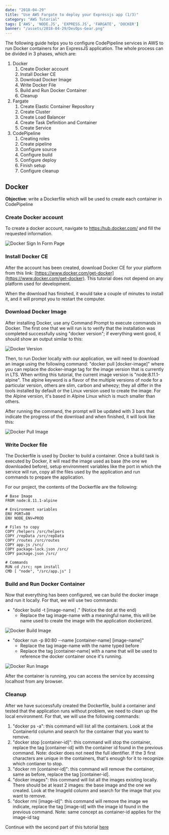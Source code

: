 ```yaml
---
date: "2018-04-29"
title: "Use AWS Fargate to deploy your Expressjs app (1/3)"
category: "AWS Tutorial"
tags: ['AWS', 'NODE.JS', 'EXPRESS.JS', 'FARGATE', 'DOCKER']
banner: "/assets/2018-04-29/DevOps-Gear.png"
---
```


The following guide helps you to configure CodePipeline services in AWS to run Docker containers for an ExpressJS application. The whole process can be divided in 3 phases, which are: 

1. Docker
    1. Create Docker account
    1. Install Docker CE
    1. Download Docker Image
    1. Write Docker File
    1. Build and Run Docker Container
    1. Cleanup
1. Fargate
    1. Create Elastic Container Repository
    1. Create Cluster
    1. Create Load Balancer
    1. Create Task Definition and Container
    1. Create Service
1. CodePipeline
    1. Creating roles
    1. Create pipeline
    1. Configure source
    1. Configure build
    1. Configure deploy
    1. Finish setup
    1. Configure cleanup

## Docker
**Objective**: write a Dockerfile which will be used to create each container in CodePipeline

### Create Docker account
To create a docker account, navigate to [https:/hub.docker.com/](https:/hub.docker.com/) and fill the requested information.

![Docker Sign In Form Page](/assets/2018-04-29/DockerHubSignIn.PNG)

### Install Docker CE
After the account has been created, download Docker CE for your platform from this link: 
[https://www.docker.com/get-docker](https://www.docker.com/get-docker). This tutorial does not depend on any platform used for development.

When the download has finished, it would take a couple of minutes to install it, and it will prompt you to restart the computer.

### Download Docker Image
After installing Docker, use any Command Prompt to execute commands in Docker. The first one that we will run is to verify that the installation was completed successfully using "docker version"; if everything went good, it should show an output similar to this:

![Docker Version](/assets/2018-04-29/DockerVersion.PNG)

Then, to run Docker locally with our application, we will need to download an image using the following command: "docker pull [docker-image]" where you can replace the docker-image tag for the image version that is currently in LTS. When writing this tutorial, the current image version is "node:8.11.1-alpine". The alpine keyword is a flavor of the multiple versions of node for a particular version, others are slim, carbon and wheezy; they all differ in the tools installed by default or the Linux version used to create the image. For the Alpine version, it's based in Alpine Linux which is much smaller than others.

After running the command, the prompt will be updated with 3 bars that indicate the progress of the download and when finished, it will look like this:

![Docker Pull Image](/assets/2018-04-29/DockerImageDownload.PNG)

### Write Docker file
The Dockerfile is used by Docker to build a container. Once a build task is executed by Docker, it will read the image used as base (the one we downloaded before), setup environment variables like the port in which the service will run, copy all the files used by the application and run commands to prepare the application.

For our project, the contents of the Dockerfile are the following:

```
# Base Image
FROM node:8.11.1-alpine
 
# Environment variables
ENV PORT=80
ENV NODE_ENV=PROD
 
# Files to copy
COPY /helpers /src/helpers
COPY /repData /src/repData
COPY /routes /src/routes
COPY app.js /src/
COPY package-lock.json /src/
COPY package.json /src/
 
# Commands
RUN cd /src; npm install
CMD [ "node", "/src/app.js" ]
```

### Build and Run Docker Container
Now that everything has been configured, we can build the docker image and run it locally. For that, we will use two commands:

* "docker build -t [image-name] ." (Notice the dot at the end)
    * Replace the tag image-name with a meaningful name, this will be name used to create the image with the application dockerized.

![Docker Build Image](/assets/2018-04-29/DockerBuild.PNG)

* "docker run -p 80:80 --name [container-name] [image-name]"
    * Replace the tag image-name with the name typed before
    * Replace the tag [container-name] with a name that will be used to reference the docker container once it's running.

![Docker Run Image](/assets/2018-04-29/DockerRun.PNG)

After the container is running, you can access the service by accessing localhost from any browser. 

### Cleanup
After we have successfully created the Dockerfile, build a container and tested that the application runs without problem, we need to clean up the local environment. For that, we will use the following commands:

1. "docker ps -a": this command will list all the containers. Look at the ContainerId column and search for the container that you want to remove.
1. "docker stop [container-id]": this command will stop the container, replace the tag [container-id] with the container id found in the previous command. Note: docker does not need the full identifier. If the 3 first characters are unique in the containers, that's enough for it to recognize which contianer to stop.
1. "docker rm [container-id]": this command will remove the container, same as before, replace the tag [container-id].
1. "docker images": this command will list all the images existing locally. There should be at least 2 images: the base image and the one we created. Look at the ImageId column and search for the image that you want to remove.
1. "docker rmi [image-id]": this command will remove the image we indicate, replace the tag [image-id] with the image id found in the previous command. Note: same concept as container-id applies for the image-id tag

Continue with the second part of this tutorial [here](/blog/use-aws-fargate-to-deploy-your-expressjs-app-2-3)